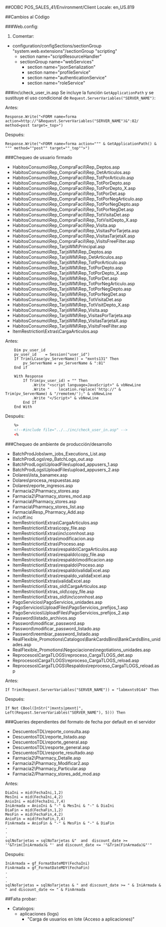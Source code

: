 ##ODBC
POS_SALES_41/Environment/Client Locale:	en_US.819

##Cambios al Código

###Web.config:
1. Comentar:
* configuration/configSections/sectionGroup "system.web.extensions"/sectionGroup "scripting"
    * section name="scriptResourceHandler"
    * sectionGroup name="webServices"
        * section name="jsonSerialization"
        * section name="profileService"
        * section name="authenticationService"
        * section name="roleService"

###inc\check_user_in.asp
Se incluye la función `GetApplicationPath` y se sustituye el uso condicional de `Request.ServerVariables("SERVER_NAME")`:

Antes:

```vbs
Response.Write("<FORM name=forma action=http://"&Request.ServerVariables("SERVER_NAME")&":82/ method=post target=_top>")
```

Después:

```vbs
Response.Write("<FORM name=forma action=""" & GetApplicationPath() & """ method=""post"" target=""_top"">")
```

###Chequeo de usuario firmado
* HabitosConsumo\Rep_CompraFacil\Rep_Deptos.asp
* HabitosConsumo\Rep_CompraFacil\Rep_DetArticulos.asp
* HabitosConsumo\Rep_CompraFacil\Rep_TotPorArticulo.asp
* HabitosConsumo\Rep_CompraFacil\Rep_TotPorDepto.asp
* HabitosConsumo\Rep_CompraFacil\Rep_TotPorDepto_X.asp
* HabitosConsumo\Rep_CompraFacil\Rep_TotPorDet.asp
* HabitosConsumo\Rep_CompraFacil\Rep_TotPorNegArticulo.asp
* HabitosConsumo\Rep_CompraFacil\Rep_TotPorNegDepto.asp
* HabitosConsumo\Rep_CompraFacil\Rep_TotPorNegDet.asp
* HabitosConsumo\Rep_CompraFacil\Rep_TotVisitaDet.asp
* HabitosConsumo\Rep_CompraFacil\Rep_TotVisitDepto_X.asp
* HabitosConsumo\Rep_CompraFacil\Rep_Visita.asp
* HabitosConsumo\Rep_CompraFacil\Rep_VisitasPorTarjeta.asp
* HabitosConsumo\Rep_CompraFacil\Rep_VisitasTarjetaX.asp
* HabitosConsumo\Rep_CompraFacil\Rep_VisitsFreeFilter.asp
* HabitosConsumo\Rep_TarjsWM\Principal.asp
* HabitosConsumo\Rep_TarjsWM\Rep_Deptos.asp
* HabitosConsumo\Rep_TarjsWM\Rep_DetArticulos.asp
* HabitosConsumo\Rep_TarjsWM\Rep_TotPorArticulo.asp
* HabitosConsumo\Rep_TarjsWM\Rep_TotPorDepto.asp
* HabitosConsumo\Rep_TarjsWM\Rep_TotPorDepto_X.asp
* HabitosConsumo\Rep_TarjsWM\Rep_TotPorDet.asp
* HabitosConsumo\Rep_TarjsWM\Rep_TotPorNegArticulo.asp
* HabitosConsumo\Rep_TarjsWM\Rep_TotPorNegDepto.asp
* HabitosConsumo\Rep_TarjsWM\Rep_TotPorNegDet.asp
* HabitosConsumo\Rep_TarjsWM\Rep_TotVisitaDet.asp
* HabitosConsumo\Rep_TarjsWM\Rep_TotVisitDepto_X.asp
* HabitosConsumo\Rep_TarjsWM\Rep_Visita.asp
* HabitosConsumo\Rep_TarjsWM\Rep_VisitasPorTarjeta.asp
* HabitosConsumo\Rep_TarjsWM\Rep_VisitasTarjetaX.asp
* HabitosConsumo\Rep_TarjsWM\Rep_VisitsFreeFilter.asp
* ItemRestriction\Extras\CargaArticulos.asp

Antes:
```vbs
	Dim pv_user_id
	pv_user_id    = Session("user_id")
	If Trim(LCase(pv_ServerName)) = "mxnts131" Then
		pv_ServerName = pv_ServerName & ":81"
	End if

	With Response
		If Trim(pv_user_id) = "" Then
			.Write "<script language=JavaScript>" & vbNewLine
			.Write "	location.replace('http://" & Trim(pv_ServerName) & "/remotem/');" & vbNewLine
			.Write "</Script>" & vbNewLine
		End If
	End With
```
Después:
```html
	%>
	<!--#include file="../../inc/check_user_in.asp" -->
	<%
```

###Chequeo de ambiente de producción/desarrollo
* BatchProdJobs\wm_jobs_Executions_List.asp
* BatchProdLogs\rep_BatchLogs_out.asp
* BatchProdLogs\UploadFiles\upload_appusers_1.asp
* BatchProdLogs\UploadFiles\upload_appusers_2.asp
* Dolares\lista_banamex.asp
* Dolares\procesa_respuestas.asp
* Dolares\reporte_ingresos.asp
* Farmacia2\Pharmacy_stores.asp
* Farmacia2\Pharmacy_stores_mod.asp
* Farmacia\Pharmacy_stores.asp
* Farmacia\Pharmacy_stores_list.asp
* Farmacia\Resp_Pharmacy_Add.asp
* inc\off.inc
* ItemRestriction\Extras\CargaArticulos.asp
* ItemRestriction\Extras\copy_file.asp
* ItemRestriction\Extras\inc\connhost.asp
* ItemRestriction\Extras\modificacion.asp
* ItemRestriction\Extras\Proceso.asp
* ItemRestriction\Extras\respaldo\CargaArticulos.asp
* ItemRestriction\Extras\respaldo\copy_file.asp
* ItemRestriction\Extras\respaldo\modificacion.asp
* ItemRestriction\Extras\respaldo\Proceso.asp
* ItemRestriction\Extras\respaldo\validaExcel.asp
* ItemRestriction\Extras\respaldo_validaExcel.asp
* ItemRestriction\Extras\validaExcel.asp
* ItemRestriction\Extras_old\CargaArticulos.asp
* ItemRestriction\Extras_old\copy_file.asp
* ItemRestriction\Extras_old\inc\connhost.asp
* PagoServicios\PagoServicios_unidades.asp
* PagoServicios\UploadFiles\PagoServicios_prefijos_1.asp
* PagoServicios\UploadFiles\PagoServicios_prefijos_2.asp
* Password\listado_archivos.asp
* Password\modificar_password.asp
* Password\modificar_password_listado.asp
* Password\reembiar_password_listado.asp
* RealFlexible_Promotions\Catalogos\BankCardsBins\BankCardsBins_unidades.asp
* RealFlexible_Promotions\Negociaciones\negotiations_unidades.asp
* Reprocesos\CargaTLOGS\reproceso_CargaTLOGS_det.asp
* Reprocesos\CargaTLOGS\reproceso_CargaTLOGS_reload.asp
* Reprocesos\CargaTLOGS\Respaldos\reproceso_CargaTLOGS_reload.asp

Antes:

```vbs
If Trim(Request.ServerVariables("SERVER_NAME")) = "labmxnts9144" Then
```

Después:

```vbs
If Not CBool(InStr("|mxnts|pmxnt|", Left(Request.ServerVariables("SERVER_NAME"), 5))) Then
```

###Queries dependientes del formato de fecha por default en el servidor

* DescuentosTDL\reporte_consulta.asp
* DescuentosTDL\reporte_listado.asp
* DescuentosTDL\reporte_general.asp
* DescuentosTDL\resporte_general.asp
* DescuentosTDL\resporte_resultado.asp
* Farmacia2\Pharmacy_Detalle.asp
* Farmacia2\Pharmacy_Modificar2.asp
* Farmacia2\Pharmacy_Particular.asp
* Farmacia2/Pharmacy_stores_add_mod.asp

Antes:

```vbs
DiaIni = mid(FechaIni,1,2)
MesIni = mid(FechaIni,4,2)
AnioIni = mid(FechaIni,7,4)
IniArmada = AnioIni & "-" & MesIni & "-" & DiaIni
DiaFin = mid(FechaFin,1,2)
MesFin = mid(FechaFin,4,2)
AnioFin = mid(FechaFin,7,4)
FinArmada = AnioFin & "-" & MesFin & "-" & DiaFin
.
.
.
sqlNoTarjetas = sqlNoTarjetas &"  and  discount_date >= '"&Trim(IniArmada)& "' and discount_date <= '"&Trim(FinArmada)&"'"
```

Después:

```vbs
IniArmada = gf_FormatDateMDY(FechaIni)
FinArmada = gf_FormatDateMDY(FechaFin)
.
.
.
sqlNoTarjetas = sqlNoTarjetas & " and discount_date >= " & IniArmada & " and discount_date <= " & FinArmada 
```


##Falta probar:
* Catalogos:
    * aplicaciones (logs)
        * "Carga de usuarios en lote (Acceso a aplicaciones)"

